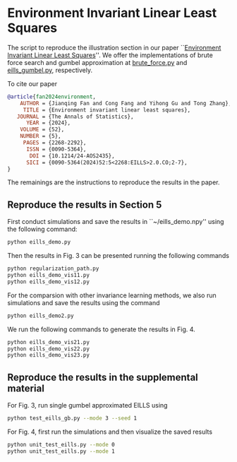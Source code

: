# Environment Invariant Linear Least Squares

The script to reproduce the illustration section in our paper ``[Environment Invariant Linear Least Squares](https://projecteuclid.org/journals/annals-of-statistics/volume-52/issue-5/Environment-invariant-linear-least-squares/10.1214/24-AOS2435.full)''. We offer the implementations of brute force search and gumbel approximation at [brute_force.py](methods/brute_force.py) and [eills_gumbel.py](methods/eills_gumbel.py), respectively.

To cite our paper

```bibtex
@article{fan2024environment,
    AUTHOR = {Jianqing Fan and Cong Fang and Yihong Gu and Tong Zhang},
     TITLE = {Environment invariant linear least squares},
   JOURNAL = {The Annals of Statistics},
      YEAR = {2024},
    VOLUME = {52},
    NUMBER = {5},
     PAGES = {2268-2292},
      ISSN = {0090-5364},
       DOI = {10.1214/24-AOS2435},
      SICI = {0090-5364(2024)52:5<2268:EILLS>2.0.CO;2-7},
}
```

The remainings are the instructions to reproduce the results in the paper.

## Reproduce the results in Section 5

First conduct simulations and save the results in ``~/eills_demo.npy'' using the following command:

```bash
python eills_demo.py
```

Then the results in Fig. 3 can be presented running the following commands

```bash
python regularization_path.py
python eills_demo_vis11.py
python eills_demo_vis12.py
```

For the comparsion with other invariance learning methods, we also run simulations and save the results using the command

```bash
python eills_demo2.py
```

We run the following commands to generate the results in Fig. 4.

```bash
python eills_demo_vis21.py
python eills_demo_vis22.py
python eills_demo_vis23.py
```

## Reproduce the results in the supplemental material

For Fig. 3, run single gumbel approximated EILLS using

```bash
python test_eills_gb.py --mode 3 --seed 1
```

For Fig. 4, first run the simulations and then visualize the saved results

```bash
python unit_test_eills.py --mode 0
python unit_test_eills.py --mode 1
```

